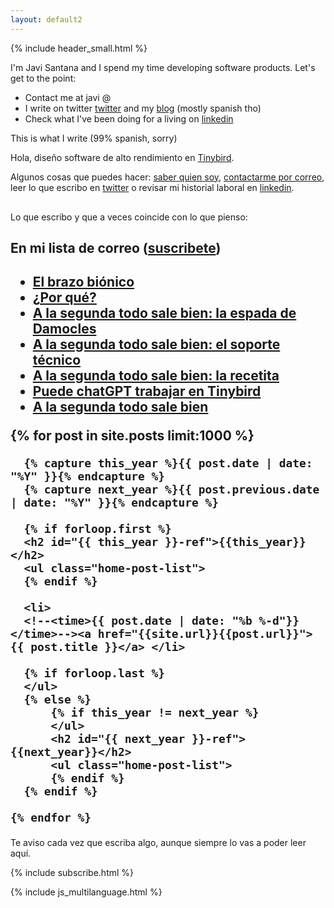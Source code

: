 ```yaml
---
layout: default2
---
```


{% include header_small.html %}

<div id="english">
  <p>I'm Javi Santana and I spend my time developing software products. Let's get to the point:</p>
  <ul>
    <li>Contact me at javi @ </li>
    <li>I write on twitter <a href="http://twitter.com/javisantana">twitter</a> and my <a href="/blog/">blog</a> (mostly spanish tho)</li>
    <li>Check what I've been doing for a living on <a href="http://www.linkedin.com/in/javisantana">linkedin</a></li>
  </ul>
  <p>This is what I write (99% spanish, sorry)</p>
</div>

<div id="spanish">
  <p>Hola, diseño software de alto rendimiento en <a href="https://tinybird.co">Tinybird</a>.</p>
  
  <p>Algunos cosas que puedes hacer: <a href="/about">saber quien soy</a>, <a href="mailto://jsantfer@gmail.com">contactarme por correo</a>, leer lo que escribo en <a href="http://twitter.com/javisantana">twitter</a> o revisar mi historial laboral en <a href="http://www.linkedin.com/in/javisantana">linkedin</a>.
  </p>
  <p style="margin-top: 30px">Lo que escribo y que a veces coincide con lo que pienso:</p>
</div>
  <div>
    <h2>En mi lista de correo (<a href="https://javisantana.substack.com/">suscribete</a>)<h2>
    <ul class="home-post-list">
      <li><a href="https://javisantana.substack.com/p/el-brazo-bionico">El brazo biónico</a> </li>
      <li><a href="https://javisantana.substack.com/p/por-que">¿Por qué?</a> </li>
      <li><a href="https://javisantana.substack.com/p/a-la-segunda-todo-sale-bien-la-espada">A la segunda todo sale bien: la espada de Damocles</a> </li>
      <li><a href="https://javisantana.substack.com/p/a-la-segunda-siempre-sale-bien-el">A la segunda todo sale bien: el soporte técnico</a> </li>
      <li><a href="https://javisantana.substack.com/p/a-la-segunda-todo-sale-bien-la-recetita">A la segunda todo sale bien: la recetita</a> </li>
      <li><a href="https://javisantana.substack.com/p/puede-chatgpt-trabajar-en-tinybird">Puede chatGPT trabajar en Tinybird</a> </li>
      <li><a href="https://javisantana.substack.com/p/a-la-segunda-todo-sale-bien-el-end">A la segunda todo sale bien</a> </li>
    </ul>
    {% for post in site.posts limit:1000 %}

      {% capture this_year %}{{ post.date | date: "%Y" }}{% endcapture %}
      {% capture next_year %}{{ post.previous.date | date: "%Y" }}{% endcapture %}

      {% if forloop.first %}
      <h2 id="{{ this_year }}-ref">{{this_year}}</h2>
      <ul class="home-post-list">
      {% endif %}

      <li>
      <!--<time>{{ post.date | date: "%b %-d"}}</time>--><a href="{{site.url}}{{post.url}}">{{ post.title }}</a> </li> 

      {% if forloop.last %}
      </ul>
      {% else %}
          {% if this_year != next_year %}
          </ul>
          <h2 id="{{ next_year }}-ref">{{next_year}}</h2>
          <ul class="home-post-list">
          {% endif %}
      {% endif %}

    {% endfor %}
  </div>
  <div class="footer">
    <p>Te aviso cada vez que escriba algo, aunque siempre lo vas a poder leer aquí.</p>
    {% include subscribe.html %}
  </div>
  
  {% include js_multilanguage.html %}
